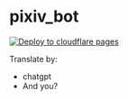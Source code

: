 # pixiv_bot
[![Deploy to cloudflare pages](https://github.com/my-telegram-bots/Pixiv_bot/actions/workflows/deploy-docs.yml/badge.svg)](https://pixiv-bot.pages.dev)

Translate by:
- chatgpt
- And you?